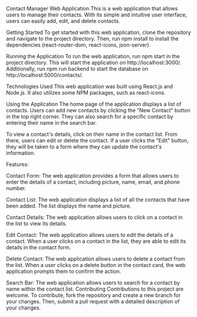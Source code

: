Contact Manager Web Application
This is a web application that allows users to manage their contacts. With its simple and intuitive user interface, users can easily add, edit, and delete contacts.

Getting Started
To get started with this web application, clone the repository and navigate to the project directory. Then, run npm install to install the dependencies (react-router-dom, react-icons, json-server).

Running the Application
To run the web application, run npm start in the project directory. This will start the application on http://localhost:3000/. Additionally, run npm run backend to start the database on http://localhost:5000/contacts/.

Technologies Used
This web application was built using React.js and Node.js. It also utilizes some NPM packages, such as react-icons.

Using the Application
The home page of the application displays a list of contacts. Users can add new contacts by clicking the "New Contact" button in the top right corner. They can also search for a specific contact by entering their name in the search bar.

To view a contact's details, click on their name in the contact list. From there, users can edit or delete the contact. If a user clicks the "Edit" button, they will be taken to a form where they can update the contact's information.




Features:

Contact Form: The web application provides a form that allows users to enter the details of a contact, including picture, name, email, and phone number.


Contact List: The web application displays a list of all the contacts that have been added. The list displays the name and picture.


Contact Details: The web application allows users to click on a contact in the list to view its details.


Edit Contact: The web application allows users to edit the details of a contact. When a user clicks on a contact in the list, they are able to edit its details in the contact form.


Delete Contact: The web application allows users to delete a contact from the list. When a user clicks on a delete button in the contact card, the web application prompts them to confirm the action.


Search Bar: The web application allows users to search for a contact by name within the contact list.
Contributing
Contributions to this project are welcome. To contribute, fork the repository and create a new branch for your changes. Then, submit a pull request with a detailed description of your changes.

